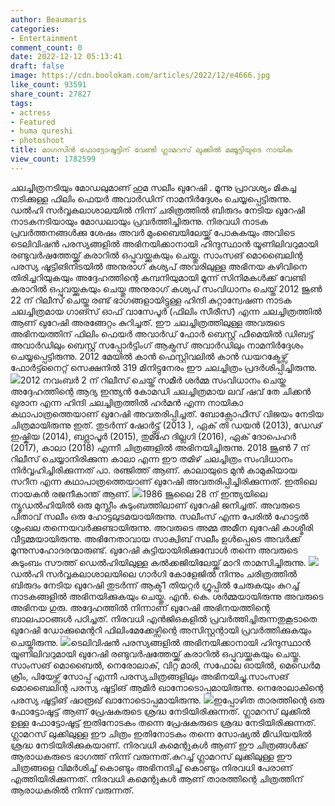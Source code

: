 ```yaml
---
author: Beaumaris
categories:
- Entertainment
comment_count: 0
date: 2022-12-12 05:13:41
draft: false
image: https://cdn.boolokam.com/articles/2022/12/e4666.jpg
like_count: 93591
share_count: 27827
tags:
- actress
- Featured
- huma qureshi
- photoshoot
title: മാഗസിൻ ഫോട്ടോഷൂട്ടിന് വേണ്ടി ഗ്ലാമറസ് ലുക്കിൽ മമ്മൂട്ടിയുടെ നായിക
view_count: 1782599
---
```


ചലച്ചിത്രനടിയും മോഡലുമാണ് ഹുമ സലീം ഖുറേഷി . മൂന്നു പ്രാവശ്യം മികച്ച നടിക്കുള്ള ഫിലിം ഫെയർ അവാർഡിന് നാമനിർദ്ദേശം ചെയ്യപ്പെട്ടിരുന്നു. ഡൽഹി സർവ്വകലാശാലയിൽ നിന്ന് ചരിത്രത്തിൽ ബിരുദം നേടിയ ഖുറേഷി നാടകനടിയായും മോഡലായും പ്രവർത്തിച്ചിരുന്നു. നിരവധി നാടക പ്രവർത്തനങ്ങൾക്കു ശേഷം അവർ മുംബൈയിലേയ്ക്ക് പോകുകയും അവിടെ ടെലിവിഷൻ പരസ്യങ്ങളിൽ അഭിനയിക്കാനായി ഹിന്ദുസ്ഥാൻ യൂണിലിവറുമായി രണ്ടുവർഷത്തേയ്ക്ക് കരാറിൽ ഒപ്പുവയ്ക്കുകയും ചെയ്തു. സാംസങ് മൊബൈലിന്റ പരസ്യ ഷൂട്ടിങിനിടയിൽ അനുരാഗ് കശ്യപ് അവരിലുള്ള അഭിനയ കഴിവിനെ തിരിച്ചറിയുകയും അദ്ദേഹത്തിന്റെ കമ്പനിയുമായി മൂന്ന് സിനിമകൾക്ക് വേണ്ടി കരാറിൽ ഒപ്പുവയ്ക്കുകയും ചെയ്തു അനുരാഗ് കശ്യപ് സംവിധാനം ചെയ്ത് 2012 ജൂൺ 22 ന് റിലീസ് ചെയ്ത രണ്ട് ഭാഗങ്ങളായിട്ടുള്ള ഹിന്ദി കുറ്റാന്വേഷണ നാടക ചലച്ചിത്രമായ ഗാങ്സ് ഓഫ് വാസേപൂർ (ഫിലിം സീരീസ്) എന്ന ചലച്ചിത്രത്തിൽ ആണ് ഖുറേഷി അരങ്ങേറ്റം കുറിച്ചത്. ഈ ചലച്ചിത്രത്തിലുള്ള അവരുടെ അഭിനയത്തിന് ഫിലിം ഫെയർ അവാർഡ് ഫോർ ബെസ്റ്റ് ഫീമെയിൽ ഡിബട്ട് അവാർഡിലും ബെസ്റ്റ് സപ്പോർട്ടിംഗ് ആക്ട്രസ് അവാർഡിലും നാമനിർദ്ദേശം ചെയ്യപ്പെട്ടിരുന്നു. 2012 മേയിൽ കാൻ ഫെസ്റ്റിവലിൽ കാൻ ഡയറക്ടേഴ്സ് ഫോർട്ട്നൈറ്റ് സെക്ഷനിൽ 319 മിനിട്ടുനേരം ഈ ചലച്ചിത്രം പ്രദർശിപ്പിച്ചിരുന്നു. ![](https://cdn.boolokam.com/articles/2022/12/e4666.jpg)2012 നവംബർ 2 ന് റിലീസ് ചെയ്ത് സമീർ ശർമ്മ സംവിധാനം ചെയ്ത അദ്ദേഹത്തിന്റെ ആദ്യ ഇന്ത്യൻ കോമഡി ചലച്ചിത്രമായ ലവ് ഷവ് തേ ചിക്കൻ ഖുരാന എന്ന ഹിന്ദി ചലച്ചിത്രത്തിൽ ഹർമൻ എന്ന നായികാ കഥാപാത്രത്തെയാണ് ഖുറേഷി അവതരിപ്പിച്ചത്. ബോക്സോഫീസ് വിജയം നേടിയ ചിത്രമായിരുന്നു ഇത്. തുടർന്ന് ഷോർട്ട്സ് (2013 ), ഏക് തി ഡയൻ (2013), ഡേഢ് ഇഷ്കിയ (2014), ബദ്ലാപൂർ (2015), തുമ്ഹേ ദില്ലഗി (2016), ഏക് ദോപെഹർ (2017), കാലാ (2018) എന്നീ ചിത്രങ്ങളിൽ അഭിനയിച്ചിരുന്നു. 2018 ജൂൺ 7 ന് റിലീസ് ചെയ്യാനിരിക്കുന്ന കാലാ എന്ന ഈ തമിഴ് ചലച്ചിത്രം സംവിധാനം നിർവ്വഹിച്ചിരിക്കുന്നത് പാ. രഞ്ജിത്ത് ആണ്. കാലായുടെ മുൻ കാമുകിയായ സറീന എന്ന കഥാപാത്രത്തെയാണ് ഖുറേഷി അവതരിപ്പിച്ചിരിക്കുന്നത്. ഇതിലെ നായകൻ രജനീകാന്ത് ആണ്. ![](https://cdn.boolokam.com/articles/2022/12/hu4-819x1024-1.jpeg)1986 ജൂലൈ 28 ന് ഇന്ത്യയിലെ ന്യൂഡൽഹിയിൽ ഒരു മുസ്ലീം കുടുംബത്തിലാണ് ഖുറേഷി ജനിച്ചത്. അവരുടെ പിതാവ് സലീം ഒരു ഹോട്ടലുടമയായിരുന്നു. സലീംസ് എന്ന പേരിൽ ഹോട്ടൽ ശൃംഖല തന്നെയവർക്കുണ്ടായിരുന്നു. അവരുടെ അമ്മ അമീന ഖുറേഷി കാശ്മീരി വീട്ടമ്മയായിരുന്നു. അഭിനേതാവായ സാക്വിബ് സലീം ഉൾപ്പെടെ അവർക്ക് മൂന്നുസഹോദരന്മാരുണ്ട്. ഖുറേഷി കുട്ടിയായിരിക്കുമ്പോൾ തന്നെ അവരുടെ കുടുംബം സൗത്ത് ഡെൽഹിയിലുള്ള കൽക്കജിയിലേയ്ക്ക് മാറി താമസിച്ചിരുന്നു. ![](https://cdn.boolokam.com/articles/2022/12/maxresdefault-1024x576.jpg)ഡൽഹി സർവ്വകലാശാലയിലെ ഗാർഗി കോളേജിൽ നിന്നും ചരിത്രത്തിൽ ബിരുദം നേടിയ ഖുറേഷി തുടർന്ന് ആക്ട്1 തിയറ്റർ ഗ്രൂപ്പിൽ ചേരുകയും കുറച്ച് നാടകങ്ങളിൽ അഭിനയിക്കുകയും ചെയ്തു. എൻ. കെ. ശർമ്മയായിരുന്നു അവരുടെ അഭിനയ ഗുരു. അദ്ദേഹത്തിൽ നിന്നാണ് ഖുറേഷി അഭിനയത്തിന്റെ ബാലപാഠങ്ങൾ പഠിച്ചത്. നിരവധി എൻജിഒകളിൽ പ്രവർത്തിച്ചിരുന്നതുകൂടാതെ ഖുറേഷി ഡോക്കുമെന്ററി ഫിലിംമേക്കേഴ്സിന്റെ അസിസ്റ്റന്റായി പ്രവർത്തിക്കുകയും ചെയ്തിരുന്നു. ![](https://cdn.boolokam.com/articles/2022/12/rttttttt.webp)ടെലിവിഷൻ പരസ്യങ്ങളിൽ അഭിനയിക്കാനായി ഹിന്ദുസ്ഥാൻ യൂണിലിവറുമായി ഖുറേഷി രണ്ടുവർഷത്തേയ്ക്ക് കരാറിൽ ഒപ്പുവയ്ക്കുകയും ചെയ്തു. സാംസങ് മൊബൈൽ, നെരോലാക്, വിറ്റ മാരി, സഫോല ഓയിൽ, മെഡെർമ ക്രീം, പിയേഴ്സ് സോപ്പ് എന്നീ പരസ്യചിത്രങ്ങളിലും അഭിനയിച്ചു.സാംസങ് മൊബൈലിന്റ പരസ്യ ഷൂട്ടിങ് ആമിർ ഖാനോടൊപ്പമായിരുന്നു. നെരോലാകിന്റെ പരസ്യ ഷൂട്ടിങ് ഷാരൂഖ് ഖാനോടൊപ്പമായിരുന്നു. ![](https://cdn.boolokam.com/articles/2022/12/bdbbb.webp)ഇപ്പോഴിത താരത്തിന്റെ ഒരു ഫോട്ടോഷൂട്ട് ആണ് പ്രേഷകരുടെ ശ്രദ്ധ നേടിയിരിക്കുന്നത്. ഗ്ലാമറസ് ലുക്കിൽ ഉള്ള ഫോട്ടോഷൂട്ട് ഇതിനോടകം തന്നെ പ്രേഷകരുടെ ശ്രദ്ധ നേടിയിരിക്കുന്നത്. ഗ്ലാമറസ് ലുക്കിലുള്ള ഈ ചിത്രം ഇതിനോടകം തന്നെ സോഷ്യൽ മീഡിയയിൽ ശ്രദ്ധ നേടിയിരിക്കുകയാണ്. നിരവധി കമെന്റുകൾ ആണ് ഈ ചിത്രങ്ങൾക്ക് ആരാധകരുടെ ഭാഗത്ത് നിന്ന് വരുന്നത്.കുറച്ച് ഗ്ലാമറസ് ലുക്കിലുള്ള ഈ ചിത്രങ്ങളെ വിമർശിച്ച് കൊണ്ടും അഭിനന്ദിച്ച് കൊണ്ടും നിരവധി പേരാണ് എത്തിയിരിക്കുന്നത്. നിരവധി കമെന്റുകൾ ആണ് താരത്തിന്റെ ചിത്രത്തിന് ആരാധകരിൽ നിന്ന് വരുന്നത്.